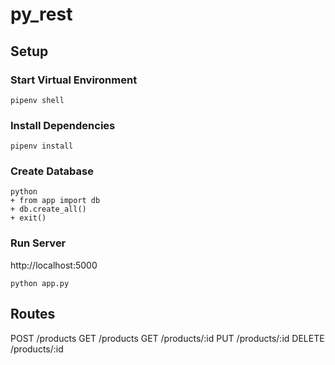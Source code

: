 # py_rest

## Setup

### Start Virtual Environment
```
pipenv shell
```

### Install Dependencies
```
pipenv install
```

### Create Database
```
python
+ from app import db
+ db.create_all()
+ exit()
```

### Run Server
http://localhost:5000
```
python app.py
```

## Routes
POST /products
GET /products
GET /products/:id
PUT /products/:id
DELETE /products/:id
